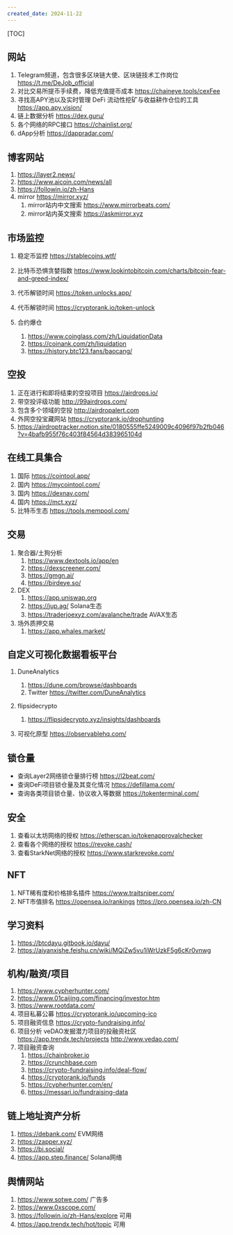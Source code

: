 ```yaml
---
created_date: 2024-11-22
---
```


[TOC]

## 网站

1. Telegram频道，包含很多区块链大使、区块链技术工作岗位 https://t.me/DeJob_official
2. 对比交易所提币手续费，降低充值提币成本 https://chaineye.tools/cexFee
3. 寻找高APY池以及实时管理 DeFi 流动性挖矿与收益耕作仓位的工具 https://app.apy.vision/
4. 链上数据分析 https://dex.guru/
5. 各个网络的RPC接口 https://chainlist.org/
6. dApp分析 https://dappradar.com/

## 博客网站

1. https://layer2.news/
2. https://www.aicoin.com/news/all
3. https://followin.io/zh-Hans
4. mirror https://mirror.xyz/
   1. mirror站内中文搜索 https://www.mirrorbeats.com/
   2. mirror站内英文搜索 https://askmirror.xyz

## 市场监控

1. 稳定币监控 https://stablecoins.wtf/

2. 比特币恐惧贪婪指数 https://www.lookintobitcoin.com/charts/bitcoin-fear-and-greed-index/

3. 代币解锁时间 https://token.unlocks.app/

4. 代币解锁时间 https://cryptorank.io/token-unlock

5. 合约爆仓

   1. https://www.coinglass.com/zh/LiquidationData
   2. https://coinank.com/zh/liquidation
   3. https://history.btc123.fans/baocang/

## 空投

1. 正在进行和即将结束的空投项目 https://airdrops.io/
2. 带空投评级功能 http://99airdrops.com/
3. 包含多个领域的空投 http://airdropalert.com
4. 外网空投宝藏网站 https://cryptorank.io/drophunting
5. https://airdroptracker.notion.site/0180555ffe5249009c4096f97b2fb046?v=4bafb955f76c403f84564d383965104d

## 在线工具集合

1. 国际 https://cointool.app/
2. 国内 https://mycointool.com/
3. 国内 https://dexnav.com/
4. 国内 https://mct.xyz/
5. 比特币生态 https://tools.mempool.com/

## 交易

1. 聚合器/土狗分析
   1. https://www.dextools.io/app/en
   2. https://dexscreener.com/
   3. https://gmgn.ai/
   4. https://birdeye.so/
2. DEX
   1. https://app.uniswap.org
   2. https://jup.ag/ Solana生态
   3. https://traderjoexyz.com/avalanche/trade AVAX生态
3. 场外质押交易
   1. https://app.whales.market/

## 自定义可视化数据看板平台

1. DuneAnalytics

   1. https://dune.com/browse/dashboards
   2. Twitter https://twitter.com/DuneAnalytics

2. flipsidecrypto

   1. https://flipsidecrypto.xyz/insights/dashboards

3. 可视化原型 https://observablehq.com/

## 锁仓量

- 查询Layer2网络锁仓量排行榜 https://l2beat.com/
- 查询DeFi项目锁仓量及其变化情况 https://defillama.com/
- 查询各类项目锁仓量、协议收入等数据 https://tokenterminal.com/

## 安全

1. 查看以太坊网络的授权 https://etherscan.io/tokenapprovalchecker
2. 查看各个网络的授权 https://revoke.cash/
3. 查看StarkNet网络的授权 https://www.starkrevoke.com/

## NFT

1. NFT稀有度和价格排名插件 https://www.traitsniper.com/
2. NFT市值排名 https://opensea.io/rankings https://pro.opensea.io/zh-CN

## 学习资料

1. https://btcdayu.gitbook.io/dayu/
2. https://aiyanxishe.feishu.cn/wiki/MQiZw5vu1iWrUzkF5g6cKr0vnwg

## 机构/融资/项目

1. https://www.cypherhunter.com/
2. https://www.01caijing.com/financing/investor.htm
3. https://www.rootdata.com/
4. 项目私募公募 https://cryptorank.io/upcoming-ico
5. 项目融资信息 https://crypto-fundraising.info/
6. 项目分析 veDAO发掘潜力项目的投融资社区 https://app.trendx.tech/projects http://www.vedao.com/
7. 项目融资查询
   1. https://chainbroker.io
   2. https://crunchbase.com
   3. https://crypto-fundraising.info/deal-flow/
   4. https://cryptorank.io/funds
   5. https://cypherhunter.com/en/
   6. https://messari.io/fundraising-data

## 链上地址资产分析

1. https://debank.com/ EVM网络
2. https://zapper.xyz/
3. https://bi.social/
4. https://app.step.finance/ Solana网络

## 舆情网站

1. https://www.sotwe.com/ 广告多
2. https://www.0xscope.com/
3. https://followin.io/zh-Hans/explore 可用
4. https://app.trendx.tech/hot/topic 可用
